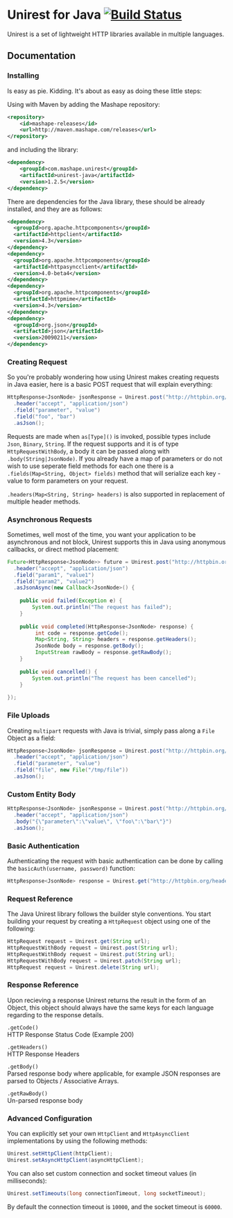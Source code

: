 # Unirest for Java [![Build Status](https://api.travis-ci.org/Mashape/unirest-java.png)](https://travis-ci.org/Mashape/unirest-java)

Unirest is a set of lightweight HTTP libraries available in multiple languages.

Documentation
-------------------

### Installing
Is easy as pie. Kidding. It's about as easy as doing these little steps:

Using with Maven by adding the Mashape repository:

```xml
<repository>
    <id>mashape-releases</id>
    <url>http://maven.mashape.com/releases</url>
</repository>
```

and including the library:

```xml
<dependency>
    <groupId>com.mashape.unirest</groupId>
    <artifactId>unirest-java</artifactId>
    <version>1.2.5</version>
</dependency>
```

There are dependencies for the Java library, these should be already installed, and they are as follows:

```xml
<dependency>
  <groupId>org.apache.httpcomponents</groupId>
  <artifactId>httpclient</artifactId>
  <version>4.3</version>
</dependency>
<dependency>
  <groupId>org.apache.httpcomponents</groupId>
  <artifactId>httpasyncclient</artifactId>
  <version>4.0-beta4</version>
</dependency>
<dependency>
  <groupId>org.apache.httpcomponents</groupId>
  <artifactId>httpmime</artifactId>
  <version>4.3</version>
</dependency>
<dependency>
  <groupId>org.json</groupId>
  <artifactId>json</artifactId>
  <version>20090211</version>
</dependency>
```

### Creating Request
So you're probably wondering how using Unirest makes creating requests in Java easier, here is a basic POST request that will explain everything:

```java
HttpResponse<JsonNode> jsonResponse = Unirest.post("http://httpbin.org/post")
  .header("accept", "application/json")
  .field("parameter", "value")
  .field("foo", "bar")
  .asJson();
```

Requests are made when `as[Type]()` is invoked, possible types include `Json`, `Binary`, `String`. If the request supports and it is of type `HttpRequestWithBody`, a body it can be passed along with `.body(String|JsonNode)`. If you already have a map of parameters or do not wish to use seperate field methods for each one there is a `.fields(Map<String, Object> fields)` method that will serialize each key - value to form parameters on your request.

`.headers(Map<String, String> headers)` is also supported in replacement of multiple header methods.

### Asynchronous Requests
Sometimes, well most of the time, you want your application to be asynchronous and not block, Unirest supports this in Java using anonymous callbacks, or direct method placement:

```java
Future<HttpResponse<JsonNode>> future = Unirest.post("http://httpbin.org/post")
  .header("accept", "application/json")
  .field("param1", "value1")
  .field("param2", "value2")
  .asJsonAsync(new Callback<JsonNode>() {
	  
	public void failed(Exception e) {
		System.out.println("The request has failed");
	}
	
	public void completed(HttpResponse<JsonNode> response) {
		 int code = response.getCode();
	     Map<String, String> headers = response.getHeaders();
	     JsonNode body = response.getBody();
	     InputStream rawBody = response.getRawBody();
	}
	
	public void cancelled() {
		System.out.println("The request has been cancelled");
	}
	
});
```

### File Uploads
Creating `multipart` requests with Java is trivial, simply pass along a `File` Object as a field:

```java
HttpResponse<JsonNode> jsonResponse = Unirest.post("http://httpbin.org/post")
  .header("accept", "application/json")
  .field("parameter", "value")
  .field("file", new File("/tmp/file"))
  .asJson();
```

### Custom Entity Body

```java
HttpResponse<JsonNode> jsonResponse = Unirest.post("http://httpbin.org/post")
  .header("accept", "application/json")
  .body("{\"parameter\":\"value\", \"foo\":\"bar\"}")
  .asJson();
```

### Basic Authentication
Authenticating the request with basic authentication can be done by calling the `basicAuth(username, password)` function:
```java
HttpResponse<JsonNode> response = Unirest.get("http://httpbin.org/headers").basicAuth("username", "password").asJson();
```

### Request Reference

The Java Unirest library follows the builder style conventions. You start building your request by creating a `HttpRequest` object using one of the following:

```java
HttpRequest request = Unirest.get(String url);
HttpRequestWithBody request = Unirest.post(String url);
HttpRequestWithBody request = Unirest.put(String url);
HttpRequestWithBody request = Unirest.patch(String url);
HttpRequest request = Unirest.delete(String url);
```

### Response Reference

Upon recieving a response Unirest returns the result in the form of an Object, this object should always have the same keys for each language regarding to the response details.

`.getCode()`  
HTTP Response Status Code (Example 200)

`.getHeaders()`  
HTTP Response Headers

`.getBody()`  
Parsed response body where applicable, for example JSON responses are parsed to Objects / Associative Arrays.

`.getRawBody()`  
Un-parsed response body

### Advanced Configuration

You can explicitly set your own `HttpClient` and `HttpAsyncClient` implementations by using the following methods:

```java
Unirest.setHttpClient(httpClient);
Unirest.setAsyncHttpClient(asyncHttpClient);
```

You can also set custom connection and socket timeout values (in milliseconds):

```java
Unirest.setTimeouts(long connectionTimeout, long socketTimeout);
```

By default the connection timeout is `10000`, and the socket timeout is `60000`.
